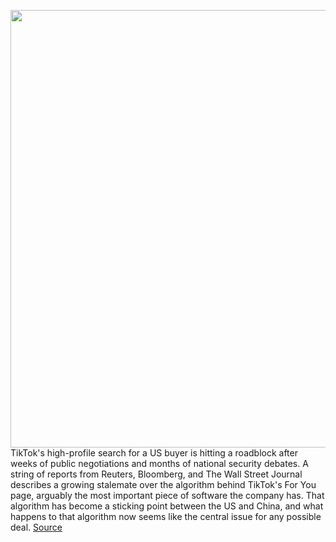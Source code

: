 <img src='https://cdn.vox-cdn.com/thumbor/_cCfE9IrLAbmfuLJ6HAZhq79LkY=/0x0:2040x1360/1200x800/filters:focal(857x517:1183x843)/cdn.vox-cdn.com/uploads/chorus_image/image/67343342/acastro_200713_1777_tikTok_0002.0.0.jpg' width='700px' /><br/>
TikTok's high-profile search for a US buyer is hitting a roadblock after weeks of public negotiations and months of national security debates. A string of reports from Reuters, Bloomberg, and The Wall Street Journal describes a growing stalemate over the algorithm behind TikTok's For You page, arguably the most important piece of software the company has. That algorithm has become a sticking point between the US and China, and what happens to that algorithm now seems like the central issue for any possible deal.
<a href='https://www.theverge.com/2020/9/2/21418496/tiktok-for-you-page-algorithm-deal-us-china-trump-microsoft'> Source <a/>